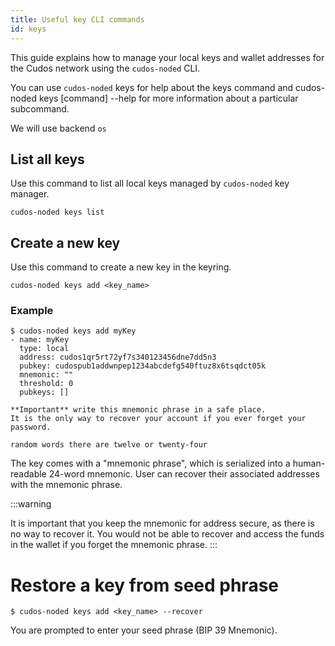 ```yaml
---
title: Useful key CLI commands
id: keys
---
```


This guide explains how to manage your local keys and wallet addresses for the Cudos network using the `cudos-noded` CLI.

You can use `cudos-noded` keys for help about the keys command and cudos-noded keys [command] --help for more information about a particular subcommand.

We will use backend `os`

## List all keys

Use this command to list all local keys managed by `cudos-noded` key manager. 

```shell 
cudos-noded keys list
```

## Create a new key

Use this command to create a new key in the keyring.

```shell
cudos-noded keys add <key_name>
```

### Example

```shell
$ cudos-noded keys add myKey
- name: myKey
  type: local
  address: cudos1qr5rt72yf7s340123456dne7dd5n3
  pubkey: cudospub1addwnpep1234abcdefg540ftuz8x6tsqdct05k
  mnemonic: ""
  threshold: 0
  pubkeys: []

**Important** write this mnemonic phrase in a safe place.
It is the only way to recover your account if you ever forget your password.

random words there are twelve or twenty-four
```

The key comes with a "mnemonic phrase", which is serialized into a human-readable 24-word mnemonic. User can recover their associated addresses with the mnemonic phrase.

:::warning

It is important that you keep the mnemonic for address secure, as there is no way to recover it. You would not be able to recover and access the funds in the wallet if you forget the mnemonic phrase.
:::

# Restore a key from seed phrase

```shell
$ cudos-noded keys add <key_name> --recover
```

You are prompted to enter your seed phrase (BIP 39 Mnemonic). 


 